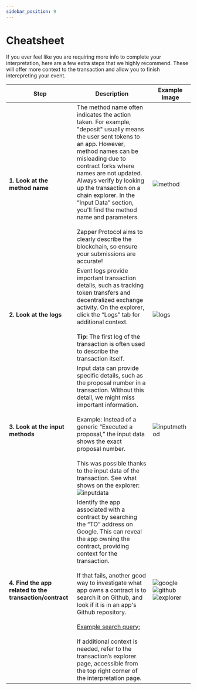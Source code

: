 ```yaml
---
sidebar_position: 9
---
```


# Cheatsheet

If you ever feel like you are requiring more info to complete your interpretation, here are a few extra steps that we highly recommend. These will offer more context to the transaction and allow you to finish interepreting your event. 

| **Step**                                   | **Description**                                                                                                                                                                                                                                                                                                                                                                                                                                                                                                                                                                                                                                                              | **Example Image**                                                                                                                                   |
|--------------------------------------------|------------------------------------------------------------------------------------------------------------------------------------------------------------------------------------------------------------------------------------------------------------------------------------------------------------------------------------------------------------------------------------------------------------------------------------------------------------------------------------------------------------------------------------------------------------------------------------------------------------------------------------------------------------------------------|-----------------------------------------------------------------------------------------------------------------------------------------------------|
| **1. Look at the method name**             | The method name often indicates the action taken. For example, "deposit" usually means the user sent tokens to an app. However, method names can be misleading due to contract forks where names are not updated. Always verify by looking up the transaction on a chain explorer. In the “Input Data” section, you'll find the method name and parameters. <br><br> Zapper Protocol aims to clearly describe the blockchain, so ensure your submissions are accurate!                                                                                                                           | ![method](/img/assets/methodname.png)                                                                         |
| **2. Look at the logs**                    | Event logs provide important transaction details, such as tracking token transfers and decentralized exchange activity. On the explorer, click the “Logs” tab for additional context. <br><br> **Tip:** The first log of the transaction is often used to describe the transaction itself.                                                                                                                                                                                                                               | ![logs](/img/assets/logs1.png)                                                                                |
| **3. Look at the input methods**           | Input data can provide specific details, such as the proposal number in a transaction. Without this detail, we might miss important information. <br><br> Example: Instead of a generic “Executed a proposal,” the input data shows the exact proposal number. <br><br> This was possible thanks to the input data of the transaction. See what shows on the explorer: ![inputdata](/img/assets/inputdata.png)                                                                                                                        | ![inputmethod](/img/assets/inputmethod.png)                                                                   |
| **4. Find the app related to the transaction/contract** | Identify the app associated with a contract by searching the “TO” address on Google. This can reveal the app owning the contract, providing context for the transaction. <br><br> If that fails, another good way to investigate what app owns a contract is to search it on Github, and look if it is in an app's Github repository. <br><br> [Example search query:](https://github.com/search?q=0x6774Bcbd5ceCeF1336b5300fb5186a12DDD8b367&type=code) <br><br> If additional context is needed, refer to the transaction’s explorer page, accessible from the top right corner of the interpretation page. | ![google](/img/assets/googlesearch.png)<br>![github](/img/assets/githubsearch.png)<br>![explorer](/img/assets/explorer.png) |


